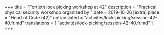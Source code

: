 +++
title = "Fortieth lock picking workshop at 42"
description = "Practical physical security workshop organized by "
date = 2019-10-26
[extra]
place = "Heart of Code (42)"
untranslated = "activités/lock-picking/session-42-40.fr.md"
translations = [
    "activités/lock-picking/session-42-40.fr.md"
]
+++
